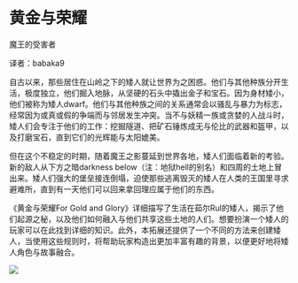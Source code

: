 # 黄金与荣耀

魔王的受害者

译者：babaka9

自古以来，那些居住在山岭之下的矮人就让世界为之困惑。他们与其他种族分开生活，极度独立，他们掘入地脉，从坚硬的石头中撬出金子和宝石。因为身材矮小，他们被称为矮人dwarf。他们与其他种族之间的关系通常会以骚乱与暴力为标志，经常因为或真或假的争端而与邻居发生冲突。当不与妖精一族或贪婪的人战斗时，矮人们会专注于他们的工作：挖掘隧道、把矿石锤炼成无与伦比的武器和盔甲，以及打磨宝石，直到它们的光辉能与太阳媲美。

但在这个不稳定的时期，随着魔王之影蔓延到世界各地，矮人们面临着新的考验。新的敌人从下方之暗darkness
below（注：地狱hell的别名）和四周的土地上冒出来。矮人们强大的堡垒接连倒塌，迫使那些逃离毁灭的矮人在人类的王国里寻求避难所，直到有一天他们可以回来拿回理应属于他们的东西。

《黄金与荣耀For Gold and
Glory》详细描写了生活在茹尔Rul的矮人，揭示了他们起源之秘，以及他们如何融入与他们共享这些土地的人们。想要扮演一个矮人的玩家可以在此找到详细的知识。此外，本拓展还提供了一个不同的方法来创建矮人，当使用这些规则时，将帮助玩家构造出更加丰富有趣的背景，以便更好地将矮人角色与故事融合。

![](https://sdlpic.oss-cn-beijing.aliyuncs.com/pic/20210619182733.png)

